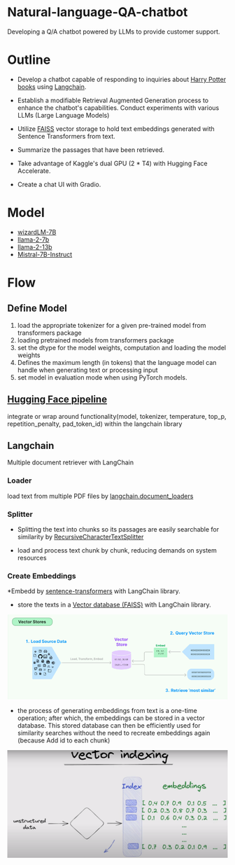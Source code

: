 # Natural-language-QA-chatbot
Developing a Q/A chatbot powered by LLMs to provide customer support.

# Outline
* Develop a chatbot capable of responding to inquiries about [Harry Potter books](https://www.kaggle.com/datasets/hinepo/harry-potter-books-in-pdf-1-7/data) using [Langchain](https://python.langchain.com/docs/get_started/introduction).

* Establish a modifiable Retrieval Augmented Generation process to enhance the chatbot's capabilities.
Conduct experiments with various LLMs (Large Language Models)

* Utilize [FAISS](https://python.langchain.com/docs/integrations/vectorstores/faiss) vector storage to hold text embeddings generated with Sentence Transformers from text.

* Summarize the passages that have been retrieved.

* Take advantage of Kaggle's dual GPU (2 * T4) with Hugging Face Accelerate.

* Create a chat UI with Gradio.

# Model
* [wizardLM-7B](https://huggingface.co/TheBloke/wizardLM-7B-HF)
* [llama-2-7b](https://huggingface.co/daryl149/llama-2-7b-chat-hf)
* [llama-2-13b](https://huggingface.co/daryl149/llama-2-13b-chat-hf)
* [Mistral-7B-Instruct](https://huggingface.co/mistralai/Mistral-7B-Instruct-v0.2)

# Flow
## Define Model
1. load the appropriate tokenizer for a given pre-trained model from transformers package
2. loading pretrained models from transformers package
3. set the dtype for the model weights, computation and loading the model weights
4. Defines the maximum length (in tokens) that the language model can handle when generating text or processing input
5. set model in evaluation mode when using PyTorch models.

## [Hugging Face pipeline](https://python.langchain.com/docs/integrations/llms/huggingface_pipelines)
integrate or wrap around functionality(model, tokenizer, temperature, top_p, repetition_penalty,  pad_token_id) within the langchain library 

## Langchain
Multiple document retriever with LangChain

### Loader
load text from multiple PDF files by [langchain.document_loaders](https://python.langchain.com/docs/modules/data_connection/document_loaders/file_directory)

### Splitter
* Splitting the text into chunks so its passages are easily searchable for similarity by [RecursiveCharacterTextSplitter](https://python.langchain.com/docs/modules/data_connection/document_transformers/recursive_text_splitter)

* load and process text chunk by chunk, reducing demands on system resources

### Create Embeddings
*Embedd by [sentence-transformers](https://arxiv.org/pdf/1908.10084.pdf) with LangChain library.

* store the texts in a [Vector database (FAISS)](https://python.langchain.com/docs/modules/data_connection/vectorstores/) with LangChain library.

<img src="pic/vector_store.png">

* the process of generating embeddings from text is a one-time operation; after which, the embeddings can be stored in a vector database. This stored database can then be efficiently used for similarity searches without the need to recreate embeddings again (because Add id to each chunk)

<img src="pic/vector_index.png">



